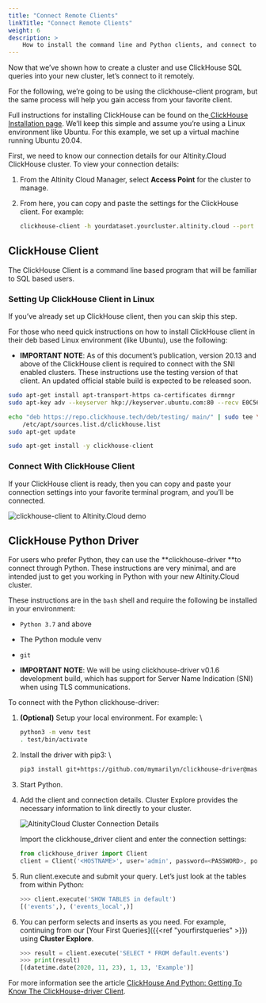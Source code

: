 ```yaml
---
title: "Connect Remote Clients"
linkTitle: "Connect Remote Clients"
weight: 6
description: >
    How to install the command line and Python clients, and connect to your Altinity.Cloud ClickHouse Cluster.
---
```

Now that we’ve shown how to create a cluster and use ClickHouse SQL queries into your new cluster, let’s connect to it remotely.

For the following, we’re going to be using the clickhouse-client program, but the same process will help you gain access from your favorite client.

Full instructions for installing ClickHouse can be found on the[ ClickHouse Installation page](https://clickhouse.tech/docs/en/getting-started/install/).  We’ll keep this simple and assume you’re using a Linux environment like Ubuntu.  For this example, we set up a virtual machine running Ubuntu 20.04.

First, we need to know our connection details for our Altinity.Cloud ClickHouse cluster.  To view your connection details:

1. From the Altinity Cloud Manager, select **Access Point** for the cluster to manage.
2. From here, you can copy and paste the settings for the ClickHouse client.  For example:

    ```bash
    clickhouse-client -h yourdataset.yourcluster.altinity.cloud --port 9440 -s --user=admin --password
    ```

## ClickHouse Client

The ClickHouse Client is a command line based program that will be familiar to SQL based users.

### Setting Up ClickHouse Client in Linux

If you’ve already set up ClickHouse client, then you can skip this step.

For those who need quick instructions on how to install ClickHouse client in their deb based Linux environment (like Ubuntu), use the following:

* **IMPORTANT NOTE**: As of this document’s publication, version 20.13 and above of the ClickHouse client is required to connect with the SNI enabled clusters.  These instructions use the testing version of that client.  An updated official stable build is expected to be released soon.

```bash
sudo apt-get install apt-transport-https ca-certificates dirmngr
sudo apt-key adv --keyserver hkp://keyserver.ubuntu.com:80 --recv E0C56BD4

echo "deb https://repo.clickhouse.tech/deb/testing/ main/" | sudo tee \
    /etc/apt/sources.list.d/clickhouse.list
sudo apt-get update

sudo apt-get install -y clickhouse-client
```

### Connect With ClickHouse Client

If your ClickHouse client is ready, then you can copy and paste your connection settings into your favorite terminal program, and you’ll be connected.

![clickhouse-client to Altinity.Cloud demo](/images/altinitycloud/AltinityCloud_connect_clickhouse_clientdemo.png)

## ClickHouse Python Driver

For users who prefer Python, they can use the **clickhouse-driver **to connect through Python.  These instructions are very minimal, and are intended just to get you working in Python with your new Altinity.Cloud cluster.

These instructions are in the `bash` shell and require the following be installed in your environment:

* `Python 3.7` and above
* The Python module venv
* `git`

* **IMPORTANT NOTE**: We will be using clickhouse-driver v0.1.6 development build, which has support for Server Name Indication (SNI) when using TLS communications.

To connect with the Python clickhouse-driver:

1. **(Optional)** Setup your local environment.  For example: \

    ```bash
    python3 -m venv test 
    . test/bin/activate
    ```

2. Install the driver with pip3: \

    ```bash
    pip3 install git+https://github.com/mymarilyn/clickhouse-driver@master#egg=clickhouse-driver
    ```

3. Start Python.
4. Add the client and connection details.  Cluster Explore provides the necessary information to link directly to your cluster.

    ![AltinityCloud Cluster Connection Details](/images/altinitycloud/AltinityCloud_connectiondetails.png)

    Import the clickhouse_driver client and enter the connection settings:

    ```python
    from clickhouse_driver import Client
    client = Client('<HOSTNAME>', user='admin', password=<PASSWORD>, port=9440, secure='y', verify=False)
    ```

5. Run client.execute and submit your query.  Let’s just look at the tables from within Python:

    ```python
    >>> client.execute('SHOW TABLES in default')
    [('events',), ('events_local',)]
    ```

6. You can perform selects and inserts as you need.  For example, continuing from our [Your First Queries]({{<ref "yourfirstqueries" >}}) using **Cluster Explore**.

    ```python
    >>> result = client.execute('SELECT * FROM default.events')
    >>> print(result)
    [(datetime.date(2020, 11, 23), 1, 13, 'Example')]
    ```

For more information see the article [ClickHouse And Python: Getting To Know The ClickHouse-driver Client](https://altinity.com/blog/clickhouse-and-python-getting-to-know-the-clickhouse-driver-client).
